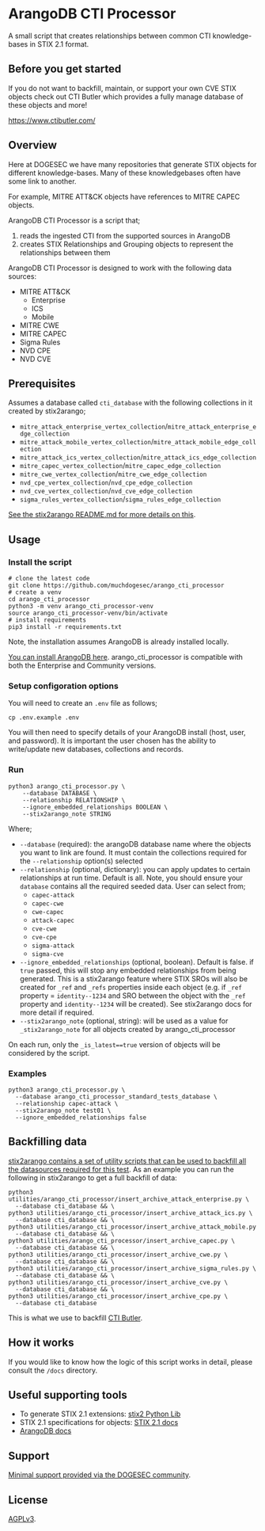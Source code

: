 # ArangoDB CTI Processor

A small script that creates relationships between common CTI knowledge-bases in STIX 2.1 format.

## Before you get started

If you do not want to backfill, maintain, or support your own CVE STIX objects check out CTI Butler which provides a fully manage database of these objects and more!

https://www.ctibutler.com/

## Overview

Here at DOGESEC we have many repositories that generate STIX objects for different knowledge-bases. Many of these knowledgebases often have some link to another.

For example, MITRE ATT&CK objects have references to MITRE CAPEC objects.

ArangoDB CTI Processor is a script that;

1. reads the ingested CTI from the supported sources in ArangoDB
2. creates STIX Relationships and Grouping objects to represent the relationships between them

ArangoDB CTI Processor is designed to work with the following data sources:

* MITRE ATT&CK
    * Enterprise
    * ICS
    * Mobile
* MITRE CWE
* MITRE CAPEC
* Sigma Rules
* NVD CPE
* NVD CVE

## Prerequisites

Assumes a database called `cti_database` with the following collections in it created by stix2arango;

* `mitre_attack_enterprise_vertex_collection`/`mitre_attack_enterprise_edge_collection`
* `mitre_attack_mobile_vertex_collection`/`mitre_attack_mobile_edge_collection`
* `mitre_attack_ics_vertex_collection`/`mitre_attack_ics_edge_collection`
* `mitre_capec_vertex_collection`/`mitre_capec_edge_collection`
* `mitre_cwe_vertex_collection`/`mitre_cwe_edge_collection`
* `nvd_cpe_vertex_collection`/`nvd_cpe_edge_collection`
* `nvd_cve_vertex_collection`/`nvd_cve_edge_collection`
* `sigma_rules_vertex_collection`/`sigma_rules_edge_collection`

[See the stix2arango README.md for more details on this](https://github.com/muchdogesec/stix2arango/).

## Usage

### Install the script

```shell
# clone the latest code
git clone https://github.com/muchdogesec/arango_cti_processor
# create a venv
cd arango_cti_processor
python3 -m venv arango_cti_processor-venv
source arango_cti_processor-venv/bin/activate
# install requirements
pip3 install -r requirements.txt
````

Note, the installation assumes ArangoDB is already installed locally.

[You can install ArangoDB here](https://arangodb.com/download/). arango_cti_processor is compatible with both the Enterprise and Community versions.

### Setup configoration options

You will need to create an `.env` file as follows;

```shell
cp .env.example .env
```

You will then need to specify details of your ArangoDB install (host, user, and password). It is important the user chosen has the ability to write/update new databases, collections and records.

### Run

```shell
python3 arango_cti_processor.py \
    --database DATABASE \
    --relationship RELATIONSHIP \
    --ignore_embedded_relationships BOOLEAN \
    --stix2arango_note STRING
```

Where;

* `--database` (required): the arangoDB database name where the objects you want to link are found. It must contain the collections required for the `--relationship` option(s) selected
* `--relationship` (optional, dictionary): you can apply updates to certain relationships at run time. Default is all. Note, you should ensure your `database` contains all the required seeded data. User can select from;
	* `capec-attack`
  * `capec-cwe`
  * `cwe-capec`
  * `attack-capec`
  * `cve-cwe`
  * `cve-cpe`
  * `sigma-attack`
  * `sigma-cve`
* `--ignore_embedded_relationships` (optional, boolean). Default is false. if `true` passed, this will stop any embedded relationships from being generated. This is a stix2arango feature where STIX SROs will also be created for `_ref` and `_refs` properties inside each object (e.g. if `_ref` property = `identity--1234` and SRO between the object with the `_ref` property and `identity--1234` will be created). See stix2arango docs for more detail if required.
* `--stix2arango_note` (optional, string): will be used as a value for `_stix2arango_note` for all objects created by arango_cti_processor

On each run, only the `_is_latest==true` version of objects will be considered by the script.

### Examples

```shell
python3 arango_cti_processor.py \
  --database arango_cti_processor_standard_tests_database \
  --relationship capec-attack \
  --stix2arango_note test01 \
  --ignore_embedded_relationships false 
```

## Backfilling data

[stix2arango contains a set of utility scripts that can be used to backfill all the datasources required for this test](https://github.com/muchdogesec/stix2arango/tree/main/utilities). As an example you can run the following in stix2arango to get a full backfill of data:

```shell
python3 utilities/arango_cti_processor/insert_archive_attack_enterprise.py \
  --database cti_database && \
python3 utilities/arango_cti_processor/insert_archive_attack_ics.py \
  --database cti_database && \
python3 utilities/arango_cti_processor/insert_archive_attack_mobile.py
  --database cti_database && \
python3 utilities/arango_cti_processor/insert_archive_capec.py \
  --database cti_database && \
python3 utilities/arango_cti_processor/insert_archive_cwe.py \
  --database cti_database && \
python3 utilities/arango_cti_processor/insert_archive_sigma_rules.py \
  --database cti_database && \
python3 utilities/arango_cti_processor/insert_archive_cve.py \
  --database cti_database && \
python3 utilities/arango_cti_processor/insert_archive_cpe.py \
  --database cti_database
```

This is what we use to backfill [CTI Butler](https://www.ctibutler.com/).

## How it works

If you would like to know how the logic of this script works in detail, please consult the `/docs` directory.

## Useful supporting tools

* To generate STIX 2.1 extensions: [stix2 Python Lib](https://stix2.readthedocs.io/en/latest/)
* STIX 2.1 specifications for objects: [STIX 2.1 docs](https://docs.oasis-open.org/cti/stix/v2.1/stix-v2.1.html)
* [ArangoDB docs](https://www.arangodb.com/docs/stable/)

## Support

[Minimal support provided via the DOGESEC community](https://community.dogesec.com/).

## License

[AGPLv3](/LICENSE).